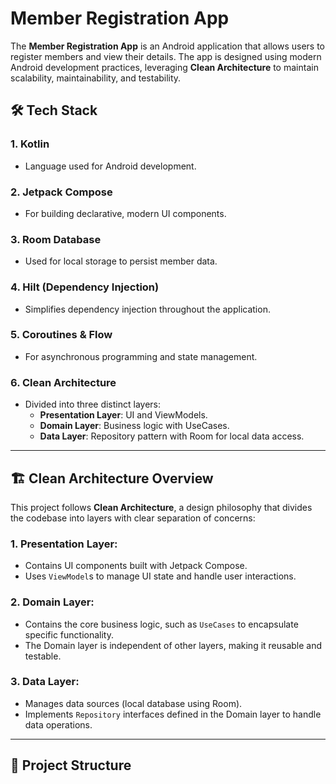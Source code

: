 # Member Registration App

The **Member Registration App** is an Android application that allows users to register members and view their details. The app is designed using modern Android development practices, leveraging **Clean Architecture** to maintain scalability, maintainability, and testability.



## 🛠 Tech Stack

### 1. **Kotlin**
   - Language used for Android development.

### 2. **Jetpack Compose**
   - For building declarative, modern UI components.

### 3. **Room Database**
   - Used for local storage to persist member data.

### 4. **Hilt (Dependency Injection)**
   - Simplifies dependency injection throughout the application.

### 5. **Coroutines & Flow**
   - For asynchronous programming and state management.

### 6. **Clean Architecture**
   - Divided into three distinct layers:
     - **Presentation Layer**: UI and ViewModels.
     - **Domain Layer**: Business logic with UseCases.
     - **Data Layer**: Repository pattern with Room for local data access.


---

## 🏗 Clean Architecture Overview

This project follows **Clean Architecture**, a design philosophy that divides the codebase into layers with clear separation of concerns:

### 1. **Presentation Layer**:
   - Contains UI components built with Jetpack Compose.
   - Uses `ViewModel`s to manage UI state and handle user interactions.

### 2. **Domain Layer**:
   - Contains the core business logic, such as `UseCases` to encapsulate specific functionality.
   - The Domain layer is independent of other layers, making it reusable and testable.

### 3. **Data Layer**:
   - Manages data sources (local database using Room).
   - Implements `Repository` interfaces defined in the Domain layer to handle data operations.

---

## 📂 Project Structure

